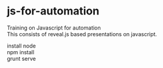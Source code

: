 # js-for-automation
Training on Javascript for automation<br>
This consists of reveal.js based presentations on javascript.

install node<br>
npm install<br>
grunt serve
